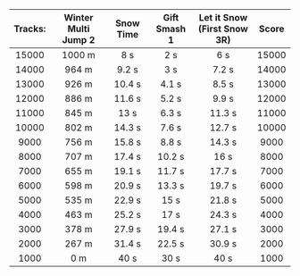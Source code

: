 Tracks: | Winter Multi Jump 2 | Snow Time | Gift Smash 1 | Let it Snow (First Snow 3R) | Score  
:--: | :--: | :--: | :--: | :--:  | :--:   
15000 | 1000 m | 8 s | 2 s | 6 s | 15000  
14000 | 964 m | 9.2 s | 3 s | 7.2 s | 14000  
13000 | 926 m | 10.4 s | 4.1 s | 8.5 s | 13000  
12000 | 886 m | 11.6 s | 5.2 s | 9.9 s | 12000  
11000 | 845 m | 13 s | 6.3 s | 11.3 s | 11000  
10000 | 802 m | 14.3 s | 7.6 s | 12.7 s | 10000  
9000 | 756 m | 15.8 s | 8.8 s | 14.3 s | 9000  
8000 | 707 m | 17.4 s | 10.2 s | 16 s | 8000  
7000 | 655 m | 19.1 s | 11.7 s | 17.7 s | 7000  
6000 | 598 m | 20.9 s | 13.3 s | 19.7 s | 6000  
5000 | 535 m | 22.9 s | 15 s | 21.8 s | 5000  
4000 | 463 m | 25.2 s | 17 s | 24.3 s | 4000  
3000 | 378 m | 27.9 s | 19.4 s | 27.1 s | 3000  
2000 | 267 m | 31.4 s | 22.5 s | 30.9 s | 2000  
1000 | 0 m | 40 s | 30 s | 40 s | 1000  
